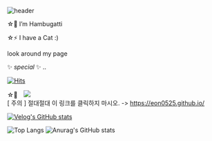 <!--
### Hi there 👋
-->
![header](https://capsule-render.vercel.app/api?type=waving&color=gradient&height=120&animation=fadeIn&section=footer&text=🚗🚘🚛&fontAlign=70)

☆🔭 I’m Hambugatti

☆⚡ I have a Cat :) 

look around my page

✨ _special_ ✨
..

[![Hits](https://hits.seeyoufarm.com/api/count/incr/badge.svg?url=https%3A%2F%2Fgithub.com%2Feon0525&count_bg=%234CDFEF&title_bg=%233F3939&icon=angellist.svg&icon_color=%23FFFFFF&title=click&edge_flat=false)](https://hits.seeyoufarm.com) 

☆💬 <a href="https://instagram.com/1_q._.p_h">
    <img 
        src="http://img.shields.io/badge/-Instagram-black?style=flat&logo=Instagram&link=https://instagram.com/https://www.instagram.com/1_q._.p_h//"
        style="height : auto; margin-left : 10px; margin-right : 10px;"/>
</a>
<br>
[ 주의 ]
절대절대 이 링크를 클릭하지 마시오.
-> https://eon0525.github.io/

[![Velog's GitHub stats](https://velog-readme-stats.vercel.app/api?name=eon0525)](https://velog.io/@eon0525/posts)
<!--
**eon0525/eon0525** is a ✨ _special_ ✨ repository because its `README.md` (this file) appears on your GitHub profile.

Here are some ideas to get you started:

 🔭 I’m HighSchool student
- 🌱 I’m currently learning ...
- 👯 I’m looking to collaborate on ...
- 🤔 I’m looking for help with ...
- 💬 Ask me about ...
- 📫 How to reach me: ...
- 😄 Pronouns: ...
- ⚡ Fun fact: ...
-->
![Top Langs](https://github-readme-stats.vercel.app/api/top-langs/?username=eon0525&layout=compact&theme=tokyonight)
![Anurag's GitHub stats](https://github-readme-stats.vercel.app/api?username=eon0525&show_icons=true&theme=radical)

